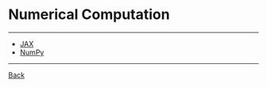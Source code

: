 # Numerical Computation

---

- [JAX](https://jax.readthedocs.io/en/latest/quickstart.html)
- [NumPy](https://numpy.org/)

---

[Back](./../MachineLearning.md)
